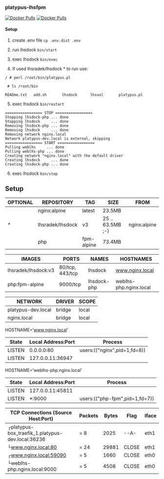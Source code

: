 ### platypus-lhsfpm

[![Docker Pulls](https://img.shields.io/docker/pulls/lhsradek/fpm)](https://hub.docker.com/repository/docker/lhsradek/fpm)
[![Docker Pulls](https://img.shields.io/docker/pulls/lhsradek/lhsdock)](https://hub.docker.com/repository/docker/lhsradek/lhsdock)

#### Setup

1) create .env file ```cp .env.dist .env```
2) run lhsdock ```bin/start```
3) exec lhsdock ```bin/exec```

4) If used lhsradek/lhsdock * to run use:

```/ # perl /root/bin/platypus.pl```

``` # ls /root/bin```

```READme.txt   add.sh       lhsdock      lhsvol       platypus.pl```

5) exec lhsdock ```bin/restart```

```
================= STOP =================
Stopping lhsdock-php ... done
Stopping lhsdock     ... done
Removing lhsdock-php ... done
Removing lhsdock     ... done
Removing network nginx.local
Network platypus-dev.local is external, skipping
================= START =================
Pulling weblhs     ... done
Pulling weblhs-php ... done
Creating network "nginx.local" with the default driver
Creating lhsdock     ... done
Creating lhsdock-php ... done
```


6) exec lhsdock ```bin/stop```

## Setup

| OPTIONAL | REPOSITORY         |  TAG       | SIZE             | FROM
| -------- | ------------------ | ---------- | ---------------- | -------------
|          | nginx:alpine       | latest     | 23.5MB           |              
| *        | lhsradek/lhsdock   | v3         | 25 .. 63.5MB ;-) | nginx:alpine 
|          | php                | fpm-alpine | 73.4MB           |

| IMAGES              | PORTS           | NAMES       | HOSTNAMES
| ------------------- | --------------- | ----------- | ----------------------
| lhsradek/lhsdock:v3 | 80/tcp, 443/tcp | lhsdock     | www.nginx.local
| php:fpm-alpine      | 9000/tcp        | lhsdock-php | weblhs-php.nginx.local


| NETWORK                    | DRIVER | SCOPE
| -------------------------- | ------ | -----
| platypus-dev.local         | bridge | local
| nginx.local                | bridge | local


HOSTNAME='www.nginx.local'

| State       | Local Address:Port | Process 
| ----------- | ------------------ | ----------------------------
| LISTEN      |      0.0.0.0:80    | users:(("nginx",pid=1,fd=8))       
| LISTEN      |   127.0.0.11:36947 |                                    

HOSTNAME='weblhs-php.nginx.local'

| State       | Local Address:Port | Process 
| ----------- | ------------------ | -------------------------------
| LISTEN      |   127.0.0.11:45811 |                         
| LISTEN      |            *:9000  | users:(("php-fpm",pid=1,fd=7))


| TCP Connections (Source Host:Port)                 |      Packets    |    Bytes  |  Flag   |  Iface        
| -------------------------------------------------- | --------------- | --------- | ------- | ------
|┌platypus-box_traefik_1.platypus-dev.local:36236    |    =        8   |     2025  |  --A-   |  eth1
|└www.nginx.local:80                                 |    =       24   |    29881  |  CLOSE  |  eth1
|┌www.nginx.local:59090                              |    =        5   |     1660  |  CLOSE  |  eth0
|└weblhs-php.nginx.local:9000                        |    =        5   |     4508  |  CLOSE  |  eth0

